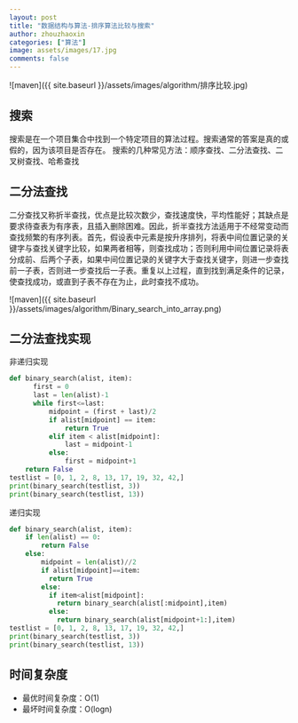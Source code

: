 ```yaml
---
layout: post
title: "数据结构与算法-排序算法比较与搜索"
author: zhouzhaoxin
categories: ["算法"]
image: assets/images/17.jpg
comments: false
---
```


![maven]({{ site.baseurl }}/assets/images/algorithm/排序比较.jpg)
## 搜索
搜索是在一个项目集合中找到一个特定项目的算法过程。搜索通常的答案是真的或假的，因为该项目是否存在。 搜索的几种常见方法：顺序查找、二分法查找、二叉树查找、哈希查找

## 二分法查找
二分查找又称折半查找，优点是比较次数少，查找速度快，平均性能好；其缺点是要求待查表为有序表，且插入删除困难。因此，折半查找方法适用于不经常变动而查找频繁的有序列表。首先，假设表中元素是按升序排列，将表中间位置记录的关键字与查找关键字比较，如果两者相等，则查找成功；否则利用中间位置记录将表分成前、后两个子表，如果中间位置记录的关键字大于查找关键字，则进一步查找前一子表，否则进一步查找后一子表。重复以上过程，直到找到满足条件的记录，使查找成功，或直到子表不存在为止，此时查找不成功。

![maven]({{ site.baseurl }}/assets/images/algorithm/Binary_search_into_array.png)

## 二分法查找实现
非递归实现
```python
def binary_search(alist, item):
      first = 0
      last = len(alist)-1
      while first<=last:
          midpoint = (first + last)/2
          if alist[midpoint] == item:
              return True
          elif item < alist[midpoint]:
              last = midpoint-1
          else:
              first = midpoint+1
    return False
testlist = [0, 1, 2, 8, 13, 17, 19, 32, 42,]
print(binary_search(testlist, 3))
print(binary_search(testlist, 13))
```
递归实现
```python
def binary_search(alist, item):
    if len(alist) == 0:
        return False
    else:
        midpoint = len(alist)//2
        if alist[midpoint]==item:
          return True
        else:
          if item<alist[midpoint]:
            return binary_search(alist[:midpoint],item)
          else:
            return binary_search(alist[midpoint+1:],item)
testlist = [0, 1, 2, 8, 13, 17, 19, 32, 42,]
print(binary_search(testlist, 3))
print(binary_search(testlist, 13))
```
## 时间复杂度
- 最优时间复杂度：O(1)
- 最坏时间复杂度：O(logn)
